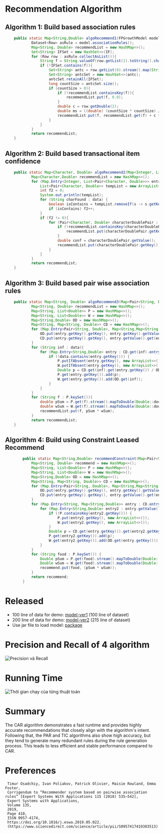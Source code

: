 ﻿# Recommendation Algorithm 
## Algorithm 1: Build based association rules
```` java
    public static Map<String,Double> algoRecommend1(FPGrowthModel model, List<String> IF){
            Dataset<Row> asRule = model.associationRules();
            Map<String, Double> recommendList = new HashMap<>();
            Set<String> IFSet = new HashSet<>(IF);
            for (Row row : asRule.collectAsList()){
                String f = String.valueOf(row.getList(1).toString().charAt(1));
                if (!IFSet.contains(f)){
                    Set<String> antc = row.getList(0).stream().map(String::valueOf).collect(Collectors.toSet());
                    Set<String> antcSet = new HashSet<>(antc);
                    antcSet.retainAll(IFSet);
                    long countSize = antcSet.size();
                    if (countSize > 0){
                        if (!recommendList.containsKey(f)){
                            recommendList.put(f, 0.0);
                        }
                        double c = row.getDouble(2);
                        double ms = ((double) (countSize * countSize) / (antc.size() * IF.size()));
                        recommendList.put(f, recommendList.get(f) + c * ms);
                    }
                }
            }
            return recommendList;
    }
````
## Algorithm 2: Build based transactional item confidence
``` java
    public static Map<Character, Double> algoRecommend2(Map<Integer, List<Pair<Character, Double>>> model, List<String> data){
            Map<Character,Double> recommendList = new HashMap<>();
            for (Map.Entry<Integer, List<Pair<Character, Double>>> entry : model.entrySet()){
                List<Pair<Character, Double>> tempList = new ArrayList<>(entry.getValue());
                int f2 = 0;
                System.out.println(tempList);
                for (String charFound : data) {
                    boolean isContains = tempList.removeIf(s -> s.getKey().toString().equals(charFound));
                    if (isContains) f2++;
                }
                if (f2 != 0){
                    for (Pair<Character, Double> characterDoublePair : tempList) {
                        if (!recommendList.containsKey(characterDoublePair.getKey())) {
                            recommendList.put(characterDoublePair.getKey(), 0.0);
                        }
                        double conf = characterDoublePair.getValue();
                        recommendList.put(characterDoublePair.getKey(), recommendList.get(characterDoublePair.getKey()) + (double) f2 * conf);
                    }
                }
            }
            return recommendList;
    }
````
## Algorithm 3: Build based pair wise association rules
```` java
    public static Map<String, Double> algoRecommend3(Map<Pair<String, Double>, Map<String,Map<String,Double>>> model, List<String> data){
            Map<String, Double> recommendList = new HashMap<>();
            Map<String, List<Double>> P = new HashMap<>();
            Map<String, List<Double>> W = new HashMap<>();
            Map<String,Double> OD = new HashMap<>();
            Map<String, Map<String, Double>> CD = new HashMap<>();
            for (Map.Entry<Pair<String, Double>, Map<String,Map<String,Double>>> entry : model.entrySet()){
                OD.put(entry.getKey().getKey(), entry.getKey().getValue());
                CD.put(entry.getKey().getKey(), entry.getValue().get(entry.getKey().getKey()));
            }
            for (String inf : data){
                for (Map.Entry<String,Double> entry : CD.get(inf).entrySet()){
                    if (!data.contains(entry.getKey())) {
                        P.putIfAbsent(entry.getKey(), new ArrayList<>());
                        W.putIfAbsent(entry.getKey(), new ArrayList<>());
                        Double p = CD.get(inf).get(entry.getKey()) / OD.get(inf);
                        P.get(entry.getKey()).add(p);
                        W.get(entry.getKey()).add(OD.get(inf));
                    }
                }
            }
            for (String f : P.keySet()){
                double pSum = P.get(f).stream().mapToDouble(Double::doubleValue).sum();
                double wSum = W.get(f).stream().mapToDouble(Double::doubleValue).sum();
                recommendList.put(f, pSum * wSum);
            }
            return recommendList;
    }
````
## Algorithm 4: Build using Constraint Leased Recommend
```` java 
        public static Map<String,Double> recommendConstraint(Map<Pair<String, Double>, Map<String,Map<String,Double>>> model){
            Map<String, Double> recommend = new HashMap<>();
            Map<String, List<Double>> P = new HashMap<>();
            Map<String, List<Double>> W = new HashMap<>();
            Map<String,Double> OD = new HashMap<>();
            Map<String, Map<String, Double>> CD = new HashMap<>();
            for (Map.Entry<Pair<String, Double>, Map<String,Map<String,Double>>> entry : model.entrySet()){
                OD.put(entry.getKey().getKey(), entry.getKey().getValue());
                CD.put(entry.getKey().getKey(), entry.getValue().get(entry.getKey().getKey()));
            }
            for (Map.Entry<String, Map<String,Double>> entry : CD.entrySet()){
                for (Map.Entry<String,Double> entry2 : entry.getValue().entrySet()){
                    if (!P.containsKey(entry2.getKey())) {
                        P.put(entry2.getKey(), new ArrayList<>());
                        W.put(entry2.getKey(), new ArrayList<>());
                    }
                    Double p = CD.get(entry.getKey()).get(entry2.getKey()) / OD.get(entry.getKey());
                    P.get(entry2.getKey()).add(p);
                    W.get(entry2.getKey()).add(OD.get(entry.getKey()));
                }
            }
            for (String food : P.keySet()) {
                Double pSum = P.get(food).stream().mapToDouble(Double::doubleValue).sum();
                Double wSum = W.get(food).stream().mapToDouble(Double::doubleValue).sum();
                recommend.put(food, (pSum * wSum));
            }
            return recommend;
        }
```` 
# Released
* 100 line of data for demo: [model-ver1](https://drive.google.com/file/d/1ZD_bd8BsI6oN5bN7pp5yQLv_tpPdow6Z/view?usp=sharing) (100 line of dataset)
* 200 line of data for demo: [model-ver2](https://drive.google.com/file/d/1_W00ewwLH3mZkuvVlZBGT3sMuE9M5zxr/view?usp=sharing) (215 line of dataset)
* Use jar file to load model: [package](https://drive.google.com/file/d/1mM_7S6Iaf6oZob3HEPNZXkIXHiQ3huOy/view?usp=sharing)
# Precision and Recall of 4 algorithm
![Precision và Recall ](https://github.com/user-attachments/assets/0fc44af8-3d16-4227-8854-6b8f0f853746)
# Running Time 
![Thời gian chạy của từng thuật toán](https://github.com/user-attachments/assets/0afad6c2-2416-44f5-b8c8-f871d0c03ae4)
# Summary
The CAR algorithm demonstrates a fast runtime and provides highly accurate recommendations that closely align with the algorithm's intent. Following that, the PAR and TIC algorithms also show high accuracy, but they tend to generate many redundant rules during the rule generation process. This leads to less efficient and stable performance compared to CAR.
# Preferences
     Timur Osadchiy, Ivan Poliakov, Patrick Olivier, Maisie Rowland, Emma Foster,
     Corrigendum to “Recommender system based on pairwise association rules” [Expert Systems With Applications 115 (2018) 535–542],
     Expert Systems with Applications,
     Volume 135,
     2019,
     Page 410,
     ISSN 0957-4174,
     https://doi.org/10.1016/j.eswa.2019.05.022.
     (https://www.sciencedirect.com/science/article/pii/S0957417419303513)
